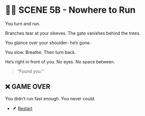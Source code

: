 
# 🏃‍♂️ SCENE 5B - Nowhere to Run
You turn and run.

Branches tear at your sleeves.
The gate vanishes behind the trees.

You glance over your shoulder-
he’s gone.

You slow.
Breathe.
Then turn back.

He’s right in front of you.
No eyes.
No space between.
>“Found you.”

## ❌ GAME OVER
You didn’t run fast enough.
You never could.

- 🪶 [Restart](.scene1.md)
